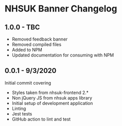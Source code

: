 # NHSUK Banner Changelog

## 1.0.0 - TBC
- Removed feedback banner
- Removed compiled files
- Added to NPM
- Updated documentation for consuming with NPM

## 0.0.1 - 9/3/2020
Initial commit covering

- Styles taken from nhsuk-frontend 2.*
- Non jQuery JS from nhsuk apps library
- Initial setup of development application
- Linting
- Jest tests
- GitHub action to lint and test